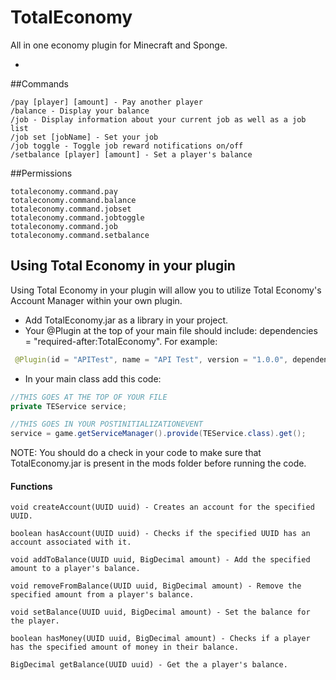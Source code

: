 # TotalEconomy
All in one economy plugin for Minecraft and Sponge.

-

##Commands
```
/pay [player] [amount] - Pay another player
/balance - Display your balance
/job - Display information about your current job as well as a job list
/job set [jobName] - Set your job
/job toggle - Toggle job reward notifications on/off
/setbalance [player] [amount] - Set a player's balance
```

##Permissions
```
totaleconomy.command.pay
totaleconomy.command.balance
totaleconomy.command.jobset
totaleconomy.command.jobtoggle
totaleconomy.command.job
totaleconomy.command.setbalance
```

## Using Total Economy in your plugin
Using Total Economy in your plugin will allow you to utilize Total Economy's Account Manager within your own plugin.

* Add TotalEconomy.jar as a library in your project.
* Your @Plugin at the top of your main file should include: dependencies = "required-after:TotalEconomy". For example:

```java
 @Plugin(id = "APITest", name = "API Test", version = "1.0.0", dependencies = "required-after:TotalEconomy")
```

* In your main class add this code:

 ```java
 //THIS GOES AT THE TOP OF YOUR FILE
 private TEService service;
 
 //THIS GOES IN YOUR POSTINITIALIZATIONEVENT
 service = game.getServiceManager().provide(TEService.class).get();
 ```
 
 NOTE: You should do a check in your code to make sure that TotalEconomy.jar is present in the mods folder before running the  code.
 
 #### Functions
 ```
 void createAccount(UUID uuid) - Creates an account for the specified UUID.
 
 boolean hasAccount(UUID uuid) - Checks if the specified UUID has an account associated with it.
 
 void addToBalance(UUID uuid, BigDecimal amount) - Add the specified amount to a player's balance.
 
 void removeFromBalance(UUID uuid, BigDecimal amount) - Remove the specified amount from a player's balance.
 
 void setBalance(UUID uuid, BigDecimal amount) - Set the balance for the player.
 
 boolean hasMoney(UUID uuid, BigDecimal amount) - Checks if a player has the specified amount of money in their balance.
 
 BigDecimal getBalance(UUID uuid) - Get the a player's balance.
 ```
